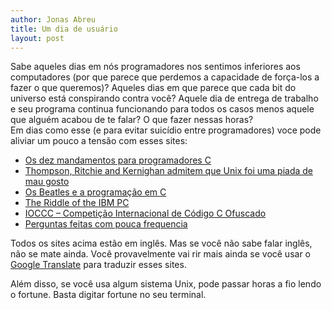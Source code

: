 ```yaml
---
author: Jonas Abreu
title: Um dia de usuário
layout: post
---
```

Sabe aqueles dias em nós programadores nos sentimos inferiores aos computadores (por que parece que perdemos a capacidade de força-los a fazer o que queremos)? Aqueles dias em que parece que cada bit do universo está conspirando contra você? Aquele dia de entrega de trabalho e seu programa continua funcionando para todos os casos menos aquele que alguém acabou de te falar? O que fazer nessas horas?  
Em dias como esse (e para evitar suicídio entre programadores) voce pode aliviar um pouco a tensão com esses sites:

*   [Os dez mandamentos para programadores C][1]
*   [Thompson, Ritchie and Kernighan admitem que Unix foi uma piada de mau gosto][2]
*   [Os Beatles e a programação em C][3]
*   [The Riddle of the IBM PC][4]
*   [IOCCC – Competição Internacional de Código C Ofuscado][5]
*   [Perguntas feitas com pouca frequencia][6]

Todos os sites acima estão em inglês. Mas se você não sabe falar inglês, não se mate ainda. Você provavelmente vai rir mais ainda se você usar o [Google Translate][7] para traduzir esses sites.

Além disso, se você usa algum sistema Unix, pode passar horas a fio lendo o fortune. Basta digitar fortune no seu terminal. 














 [1]: http://www.lysator.liu.se/c/ten-commandments.html
 [2]: http://www.stokely.com/lighter.side/unix.prank.html
 [3]: http://www.indigo.org/humor/beatles.html
 [4]: http://www.kanadepro.com/programmingfiction/
 [5]: http://www.ioccc.org/
 [6]: http://www.plethora.net/%7Eseebs/faqs/c-iaq.html
 [7]: http://www.google.com/translate_t





